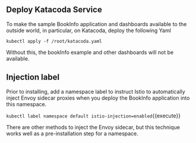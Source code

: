 ## Deploy Katacoda Service

To make the sample BookInfo application and dashboards available to the outside world, in particular, on Katacoda, deploy the following Yaml

`kubectl apply -f /root/katacoda.yaml`

Without this, the bookInfo example and other dashboards will not be available.

## Injection label

Prior to installing, add a namespace label to instruct Istio to automatically inject Envoy sidecar proxies when you deploy the BookInfo application into this namespace.

`kubectl label namespace default istio-injection=enabled`{{execute}}

There are other methods to inject the Envoy sidecar, but this technique works well as a pre-installation step for a namespace.

